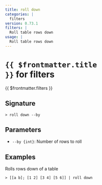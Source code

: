 ```yaml
---
title: roll down
categories: |
  filters
version: 0.73.1
filters: |
  Roll table rows down
usage: |
  Roll table rows down
---
```


# <code>{{ $frontmatter.title }}</code> for filters

<div class='command-title'>{{ $frontmatter.filters }}</div>

## Signature

```> roll down --by```

## Parameters

 -  `--by {int}`: Number of rows to roll

## Examples

Rolls rows down of a table
```shell
> [[a b]; [1 2] [3 4] [5 6]] | roll down
```
